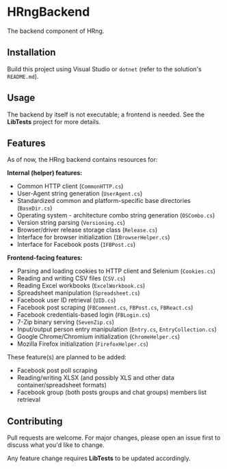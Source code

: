 ﻿# HRngBackend
The backend component of HRng.

## Installation
Build this project using Visual Studio or `dotnet` (refer to the solution's `README.md`).

## Usage
The backend by itself is not executable; a frontend is needed. See the **LibTests** project for more details.

## Features
As of now, the HRng backend contains resources for:

**Internal (helper) features:**
* Common HTTP client (`CommonHTTP.cs`)
* User-Agent string generation (`UserAgent.cs`)
* Standardized common and platform-specific base directories (`BaseDir.cs`)
* Operating system - architecture combo string generation (`OSCombo.cs`)
* Version string parsing (`Versioning.cs`)
* Browser/driver release storage class (`Release.cs`)
* Interface for browser initialization (`IBrowserHelper.cs`)
* Interface for Facebook posts (`IFBPost.cs`)

**Frontend-facing features:**
* Parsing and loading cookies to HTTP client and Selenium (`Cookies.cs`)
* Reading and writing CSV files (`CSV.cs`)
* Reading Excel workbooks (`ExcelWorkbook.cs`)
* Spreadsheet manipulation (`Spreadsheet.cs`)
* Facebook user ID retrieval (`UID.cs`)
* Facebook post scraping (`FBComment.cs`, `FBPost.cs`, `FBReact.cs`)
* Facebook credentials-based login (`FBLogin.cs`)
* 7-Zip binary serving (`SevenZip.cs`)
* Input/output person entry manipulation (`Entry.cs`, `EntryCollection.cs`)
* Google Chrome/Chromium initialization (`ChromeHelper.cs`)
* Mozilla Firefox initialization (`FirefoxHelper.cs`)

These feature(s) are planned to be added:
* Facebook post poll scraping
* Reading/writing XLSX (and possibly XLS and other data container/spreadsheet formats)
* Facebook group (both posts groups and chat groups) members list retrieval

## Contributing
Pull requests are welcome.
For major changes, please open an issue first to discuss what you'd like to change.

Any feature change requires **LibTests** to be updated accordingly.
